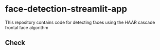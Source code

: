 # face-detection-streamlit-app
This repository contains code for detecting faces using the HAAR cascade frontal face algorithm

## Check

